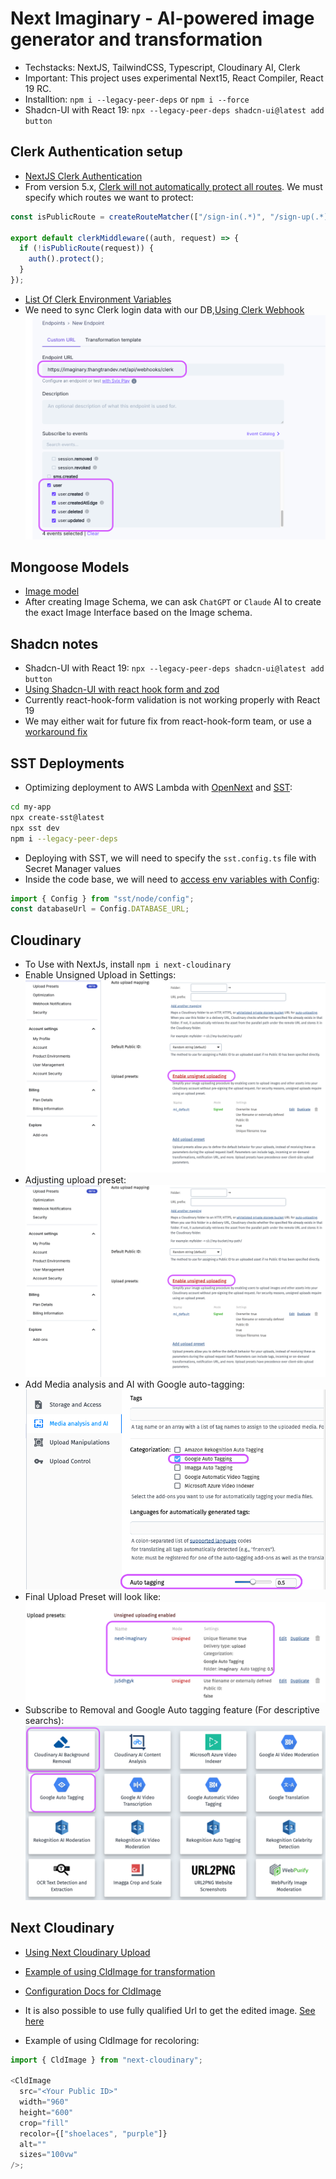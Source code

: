 # Next Imaginary - AI-powered image generator and transformation

- Techstacks: NextJS, TailwindCSS, Typescript, Cloudinary AI, Clerk
- Important: This project uses experimental Next15, React Compiler, React 19 RC.
- Installtion: `npm i --legacy-peer-deps` or `npm i --force`
- Shadcn-UI with React 19: `npx --legacy-peer-deps shadcn-ui@latest add button`

## Clerk Authentication setup

- [NextJS Clerk Authentication](https://clerk.com/docs/quickstarts/nextjs)
- From version 5.x, [Clerk will not automatically protect all routes](https://clerk.com/docs/references/nextjs/clerk-middleware#protect-all-routes). We must specify which routes we want to protect:

```ts
const isPublicRoute = createRouteMatcher(["/sign-in(.*)", "/sign-up(.*)"]);

export default clerkMiddleware((auth, request) => {
  if (!isPublicRoute(request)) {
    auth().protect();
  }
});
```

- [List Of Clerk Environment Variables](https://clerk.com/docs/deployments/clerk-environment-variables#sign-in-and-sign-up-redirects)
- We need to sync Clerk login data with our DB,[Using Clerk Webhook](https://clerk.com/docs/integrations/webhooks/sync-data)
  ![Clerk Webhook Endpoint](../images/clerk-webhook.png)

## Mongoose Models

- [Image model](./lib/database/models/Image.ts)
- After creating Image Schema, we can ask `ChatGPT` or `Claude` AI to create the exact Image Interface based on the Image schema.

## Shadcn notes

- Shadcn-UI with React 19: `npx --legacy-peer-deps shadcn-ui@latest add button`
- [Using Shadcn-UI with react hook form and zod](https://ui.shadcn.com/docs/components/form)
- Currently react-hook-form validation is not working properly with React 19
- We may either wait for future fix from react-hook-form team, or use a [workaround fix](https://github.com/orgs/react-hook-form/discussions/11832)

## SST Deployments

- Optimizing deployment to AWS Lambda with [OpenNext](https://opennext.org) and [SST](https://docs.sst.dev/start/nextjs):

```bash
cd my-app
npx create-sst@latest
npx sst dev
npm i --legacy-peer-deps
```

- Deploying with SST, we will need to specify the `sst.config.ts` file with Secret Manager values
- Inside the code base, we will need to [access env variables with Config](https://github.com/thangtran3112/neon-next-aws/blob/4bfdbffe147868961557aefd2419b327cd9adee6/src/app/lib/db.js#L13):

```ts
import { Config } from "sst/node/config";
const databaseUrl = Config.DATABASE_URL;
```

## Cloudinary

- To Use with NextJs, install `npm i next-cloudinary`
- Enable Unsigned Upload in Settings:
  ![Enable Unsigned Uploading in Settings](../images/unsigned-upload-cloudinary.png)
- Adjusting upload preset:
  ![Adjusting upload preset](../images/upload-preset.png)
- Add Media analysis and AI with Google auto-tagging:
  ![Google auto-tagging](../images/google-auto-tagging.png)
- Final Upload Preset will look like:
  ![Final Upload Preset](../images/final-upload-preset.png)
- Subscribe to Removal and Google Auto tagging feature (For descriptive searchs):
  ![Cloudinary AI Features](../images/cloudinary-ai-features.png)

## Next Cloudinary

- [Using Next Cloudinary Upload](https://next.cloudinary.dev/clduploadwidget/basic-usage)
- [Example of using CldImage for transformation](https://next.cloudinary.dev/cldimage/examples)
- [Configuration Docs for CldImage](https://next.cloudinary.dev/cldimage/configuration)
- It is also possible to use fully qualified Url to get the edited image. [See here](https://next.cloudinary.dev/cldimage/basic-usage#using-cloudinary-urls)

- Example of using CldImage for recoloring:

```ts
import { CldImage } from "next-cloudinary";

<CldImage
  src="<Your Public ID>"
  width="960"
  height="600"
  crop="fill"
  recolor={["shoelaces", "purple"]}
  alt=""
  sizes="100vw"
/>;
```
